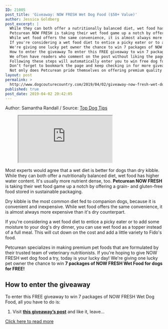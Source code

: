```yaml
---
ID: 21005
post_title: 'Giveaway: NOW FRESH Wet Dog Food ($50+ Value)'
author: Jessica Goldberg
post_excerpt: |
  While they can both offer a nutritionally balanced diet, wet food has higher water content.
  Petcurean NOW FRESH is taking their wet food game up a notch by offering a grain- and gluten-free food stored in sustainable packaging.
  While wet food offers the same convenience, it is almost always more expensive than it's dry counterpart.
  If you're considering a wet food diet to entice a picky eater or to add some moisture to your dog's dry dinner, you can use wet food as a topper instead of a full meal.
  We're giving one lucky pet owner the chance to win 7 packages of NOW FRESH Wet Food for dogs for FREE!
  How to enter the giveaway To enter this FREE giveaway to win 7 packages of NOW FRESH Wet Dog Food, all you have to do is: Visit this giveaway’s post and like it, leave a comment or share it.
  We often have readers who comment on the post without liking the page, and unfortunately that will leave you ineligible for this giveaway and any future giveaways.
  Following these steps will automatically enter you to win free dog food, and we’ll contact you via Facebook if you’re the lucky winner.
  Don’t forget to bookmark the page and keep checking in for more giveaways of free dog products coming soon.
  Not only does Petcurean pride themselves on offering premium quality pet food, they also have a commitment to sustainability.
layout: post
permalink: >
  http://www.dogcouturecountry.com/2019/04/02/giveaway-now-fresh-wet-dog-food-50-value/
published: true
post_date: 2019-04-02 20:42:05
---
```

<p class="article-info-author-source"> <span>Author: Samantha Randall</span>&nbsp;/&nbsp;<span>Source: <a href="https://topdogtips.com/now-fresh-wet-dog-food-giveaway/" target="_blank">Top Dog Tips</a></span> </p> <figure><iframe src="https://www.youtube.com/embed/uMK77FOoEFU?version=3&amp;rel=1&amp;fs=1&amp;autohide=2&amp;showsearch=0&amp;showinfo=1&amp;iv_load_policy=1&amp;wmode=transparent"></iframe></figure>
<p>Most experts would agree that a wet diet is better for dogs than dry kibble. While they can both offer a nutritionally balanced diet, wet food has higher water content. It's usually more nutrient dense, too. <strong>Petcurean NOW FRESH</strong> is taking their wet food game up a notch by offering a grain- and gluten-free food stored in sustainable packaging.</p>
<p>Dry kibble is the most common diet fed to companion dogs, because it is convenient and inexpensive. While wet food offers the same convenience, it is almost always more expensive than it's dry counterpart.</p>
<p>If you're considering a wet food diet to entice a picky eater or to add some moisture to your dog's dry dinner, you can use wet food as a topper instead of a full meal. This will cut down on the cost and add a little variety to Fido's food.</p>
<p>Petcurean specializes in making premium pet foods that are formulated by their trusted team of veterinary nutritionists. If you're hoping to give NOW FRESH wet dog food a try, today is your lucky day! We're giving one lucky pet owner the chance to win <strong>7 packages of NOW FRESH Wet Food for dogs for FREE!</strong></p>
<h2><strong>How to enter the giveaway</strong></h2>
<p>To enter this FREE giveaway to win 7 packages of NOW FRESH Wet Dog Food, all you have to do is:</p>
<ol>
<li>Visit <a href="https://www.facebook.com/TopDogTipsMag/posts/2327974470779294?__xts__[0]=68.ARCuFIFMoVjL9ilPQxMzTECXh5E3GAxp1tspLWnSMzsT3BvOWGZANuwZ_TU8GvGUQIhJSzM8oxQpzy9N5224bBjdFSFOQ9RGtbDUegFiYiBaI51PyGNnr2fzgOcIARPkAGTmukQ4WCwyRYkskswQzBg06-3XeTJuDIUoJ73862pOwTit_3Nt9-UZywy1j3GyGCGOQzWLHNRI5_z4ClAzMFfqosM1U0FqdXmL-FfY8DRls2-Feb9-jIZcFCLV9czSRPZAh2fqy6X-DjvtDRg_b2RaZvmGCF65hLIJChGAu7O_pBbTw4Bsl0vcDrJxawKQ6pp6LSRuxp2S0LfoCDY9tGB3jxUI&amp;__tn__=-R"><strong>this giveaway’s post</strong></a> and like it, leave...</li>
</ol> <p class="article-info-more"> <a href="https://topdogtips.com/now-fresh-wet-dog-food-giveaway/" target="_blank">Click here to read more</a> </p>
